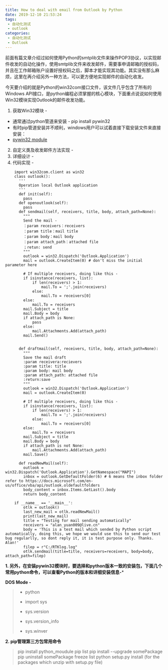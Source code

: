 ```yaml
---
title: How to deal with email from Outlook by Python
date: 2019-12-10 21:53:24
tags:
 - 自动化测试
 - outlook
categories:
 - 自动化测试
 - Outlook
---
```


前面有篇文章介绍过如何使用Python的smtplib文件来操作POP3协议，以实现邮件收发的自动化操作，使用smtplib文件来收发邮件，需要事申请邮箱的授权码，并且在工作邮箱账户设置好授权码之后，脚本才能实现其功能。其实没有那么麻烦，这里在再介绍另外一种方法，可以更方便地实现邮件的自动化收发。

今天要介绍的就是Python的win32com接口文件，该文件几乎包含了所有的Windows API接口，是python编程必须掌握的核心模块，下面重点说说如何使用Win32模块实现Outlook的邮件收发功能。

1. 获取Win32模块 -
  + 通常通过python管道来安装 - pip install pywin32
  + 有时pip管道安装并不顺利，windows用户可以试着直接下载安装文件来直接安装：
  + [pywin32 module](https://sourceforge.net/projects/pywin32/files/pywin32)
2. 自定义类及收发邮件方法实现 -
3. 详细设计 -
4. 代码实现 -

<!--more-->
```
    import win32com.client as win32
    class outlook():
      '''
      Operation local Outlook application
      '''
      def init(self):
        pass
      def openoutlook(self):
        pass
      def sendmail(self, receivers, title, body, attach_path=None):
        """
        Send the mail -
        ：param receivers：receivers
        ：param title：mail title
        ：param body：mail body
        ：param attach_path：attached file
        ；retun: send
        """
        outlook = win32.Dispatch('Outlook.Application')
        mail = outlook.CreateItem(0) # don't miss the initial parameter here

        # If multiple receivers, doing like this -
        if isinstance(receivers, list):
            if len(receivers) > 1:
                mail.To = ';'.join(receivers)
            else:
                mail.To = receivers[0]
        else:
            mail.To = receivers
        mail.Subject = title
        mail.Body = body
        if attach_path is None:
            pass
        else:
            mail.Attachments.Add(attach_path)
        mail.Send()


      def draftmail(self, receivers, title, body, attach_path=None):
        """
        Save the mail draft
        :param receivera:recievers
        :param title: title
        :param body: mail body
        :param attach_path: attached file
        :return:save
        """
        outlook = win32.Dispatch('Outlook.Application')
        mail = outlook.CreateItem(0)

        # If multiple receivers, doing like this -
        if isinstance(receivers, list):
            if len(receivers) > 1:
                mail.To = ';'.join(receivers)
            else:
                mail.To = receivers[0]
        else:
            mail.To = receivers
        mail.Subject = title
        mail.Body = body
        if attach_path is not None:
            mail.Attachments.Add(attach_path)
        mail.Save()

      def readNewMail(self):
        outlook = win32.Dispatch('Outlook.Application').GetNamespace("MAPI")
        inbox = outlook.GetDefaultFolder(6) # 6 means the inbox folder refer to https://docs.microsoft.com/en-us/office/vba/api/outlook.oldefaultfolders
        body_content = inbox.Items.GetLast().body
        return body_content

    if __name__ == '__main__':
        otlk = outlook()
        last_new_mail = otlk.readNewMail()
        print(last_new_mail)
        title = "Testing for mail sending automatically"
        receivers = "alan_yuan009@live.cn"
        body = 'This is a test mail which sended by Python script automatically, doing this, we hope we would use this to send our test bug regularlly, so dont reply it, it is test purpose only. Thanks. Alan!'
        filep = r"C:/RTKlog.log"
        otlk.sendmail(title=title, receivers=receivers, body=body, attach_path=filep)        
```

**1. 另外，在安装pywin32模块时，要选择和python版本一致的安装包，下面几个常用python命令，可以查看Python的版本和详细安装信息-***

**DOS Mode -**
> - python
> + import sys
> * sys.version
> - sys.version_info
> + sys.winver

**2. pip管理第三方包常用命令**
>   pip install python_moudule
>   pip list
>   pip install --upgrade somePackage
>   pip uninstall somePackage
>   freeze list
>   python setup.py install (for the packages which unzip with setup.py file)
